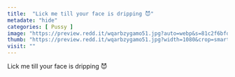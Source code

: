 ```yaml
---
title:  "Lick me till your face is dripping 😈"
metadate: "hide"
categories: [ Pussy ]
image: "https://preview.redd.it/wqarbzygamo51.jpg?auto=webp&s=81c2f6bfdba677c2257f3cdef03d79df7810aca9"
thumb: "https://preview.redd.it/wqarbzygamo51.jpg?width=1080&crop=smart&auto=webp&s=9e75aad0f290597e1f23d5f1912437e925eb7906"
visit: ""
---
```

Lick me till your face is dripping 😈
